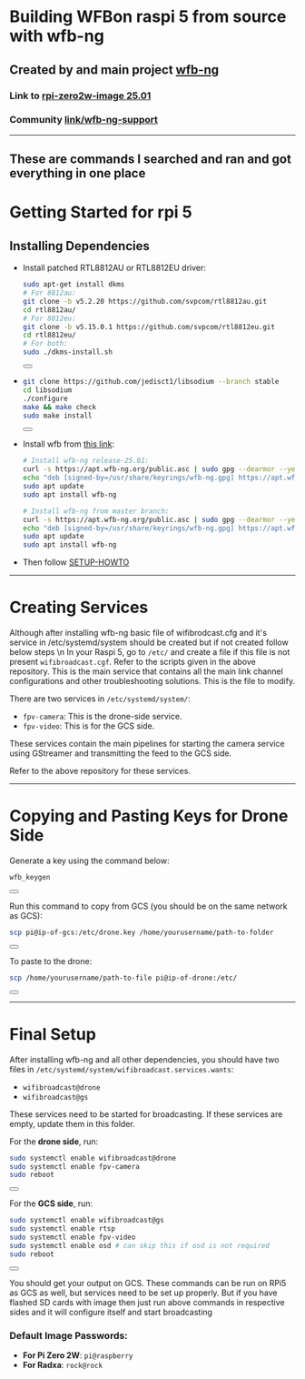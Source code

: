 # Building WFBon raspi 5 from source with wfb-ng

## Created by and main project [wfb-ng](https://github.com/svpcom/wfb-ng)

### Link to [rpi-zero2w-image 25.01](https://github.com/svpcom/wfb-ng/releases/download/wfb-ng-25.01/wfb-ng_25.01-rpi3.img.gz)

### Community [link/wfb-ng-support](https://t.me/wfb-ng)

---
## These are commands I searched and ran and got everything in one place 
# Getting Started for rpi 5

## Installing Dependencies
- Install patched RTL8812AU or RTL8812EU driver:
  ```bash
  sudo apt-get install dkms
  # For 8812au:
  git clone -b v5.2.20 https://github.com/svpcom/rtl8812au.git
  cd rtl8812au/
  # For 8812eu:
  git clone -b v5.15.0.1 https://github.com/svpcom/rtl8812eu.git
  cd rtl8812eu/
  # For both:
  sudo ./dkms-install.sh
  ```
  <button onclick="navigator.clipboard.writeText('sudo apt-get install dkms\n# For 8812au:\ngit clone -b v5.2.20 https://github.com/svpcom/rtl8812au.git\ncd rtl8812au/\n# For 8812eu:\ngit clone -b v5.15.0.1 https://github.com/svpcom/rtl8812eu.git\ncd rtl8812eu/\n# For both:\nsudo ./dkms-install.sh')"></button>

- ```bash
  git clone https://github.com/jedisct1/libsodium --branch stable
  cd libsodium
  ./configure
  make && make check
  sudo make install
  ```
  <button onclick="navigator.clipboard.writeText('git clone https://github.com/jedisct1/libsodium --branch stable\ncd libsodium\n./configure\nmake && make check\nsudo make install')"></button>

- Install wfb from [this link](apt.wfb-ng.org):
  ```bash
  # Install wfb-ng release-25.01:
  curl -s https://apt.wfb-ng.org/public.asc | sudo gpg --dearmor --yes -o /usr/share/keyrings/wfb-ng.gpg
  echo "deb [signed-by=/usr/share/keyrings/wfb-ng.gpg] https://apt.wfb-ng.org/ $(lsb_release -cs) release-25.01" | sudo tee /etc/apt/sources.list.d/wfb-ng.list
  sudo apt update
  sudo apt install wfb-ng
  
  # Install wfb-ng from master branch:
  curl -s https://apt.wfb-ng.org/public.asc | sudo gpg --dearmor --yes -o /usr/share/keyrings/wfb-ng.gpg
  echo "deb [signed-by=/usr/share/keyrings/wfb-ng.gpg] https://apt.wfb-ng.org/ $(lsb_release -cs) master" | sudo tee /etc/apt/sources.list.d/wfb-ng.list
  sudo apt update
  sudo apt install wfb-ng
  ```
  

- Then follow [SETUP-HOWTO](https://github.com/svpcom/wfb-ng/wiki/Setup-HOWTO)

---

# Creating Services

Although after installing wfb-ng basic file of wifibrodcast.cfg and it's service in /etc/systemd/system should be created but if not created 
follow below steps \n
In your Raspi 5, go to `/etc/` and create a file if this file is not present `wifibroadcast.cgf`. Refer to the scripts given in the above repository. This is the main service that contains all the main link channel configurations and other troubleshooting solutions. This is the file to modify.

There are two services in `/etc/systemd/system/`:
- `fpv-camera`: This is the drone-side service.
- `fpv-video`: This is for the GCS side.

These services contain the main pipelines for starting the camera service using GStreamer and transmitting the feed to the GCS side.

Refer to the above repository for these services.

---

# Copying and Pasting Keys for Drone Side

Generate a key using the command below:
```bash
wfb_keygen
```
<button onclick="navigator.clipboard.writeText('wfb_keygen')"></button>

Run this command to copy from GCS (you should be on the same network as GCS):
```bash
scp pi@ip-of-gcs:/etc/drone.key /home/yourusername/path-to-folder
```
<button onclick="navigator.clipboard.writeText('scp pi@ip-of-gcs:/etc/drone.key /home/yourusername/path-to-folder')"></button>

To paste to the drone:
```bash
scp /home/yourusername/path-to-file pi@ip-of-drone:/etc/
```
<button onclick="navigator.clipboard.writeText('scp /home/yourusername/path-to-file pi@ip-of-drone:/etc/')"></button>

---

# Final Setup
After installing wfb-ng and all other dependencies, you should have two files in `/etc/systemd/system/wifibroadcast.services.wants`:
- `wifibroadcast@drone`
- `wifibroadcast@gs`

These services need to be started for broadcasting. If these services are empty, update them in this folder.

For the **drone side**, run:
```bash
sudo systemctl enable wifibroadcast@drone
sudo systemctl enable fpv-camera
sudo reboot
```
<button onclick="navigator.clipboard.writeText('sudo systemctl enable wifibroadcast@drone\nsudo systemctl enable fpv-camera\nsudo reboot')"></button>

For the **GCS side**, run:
```bash
sudo systemctl enable wifibroadcast@gs
sudo systemctl enable rtsp
sudo systemctl enable fpv-video
sudo systemctl enable osd # can skip this if osd is not required
sudo reboot
```
<button onclick="navigator.clipboard.writeText('sudo systemctl enable wifibroadcast@gs\nsudo systemctl enable rtsp\nsudo systemctl enable fpv-video\nsudo systemctl enable osd\nsudo reboot')"></button>

You should get your output on GCS. These commands can be run on RPi5 as GCS as well, but services need to be set up properly.
But if you have flashed SD cards with image then just run above commands in respective sides and it will configure itself and start broadcasting 

### Default Image Passwords:
- **For Pi Zero 2W**: `pi@raspberry`
- **For Radxa**: `rock@rock`
